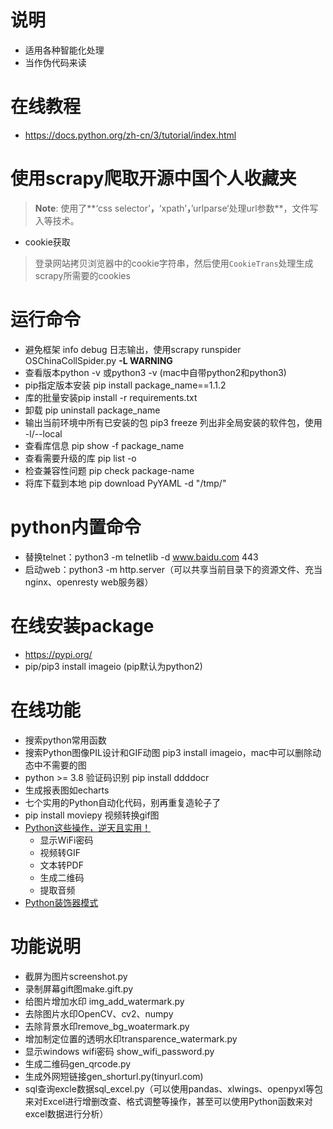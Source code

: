 # 说明
- 适用各种智能化处理
- 当作伪代码来读

# 在线教程
- https://docs.python.org/zh-cn/3/tutorial/index.html

# 使用scrapy爬取开源中国个人收藏夹


> **Note**: 使用了**‘css selector’**，**‘xpath’**，**’urlparse‘处理url参数**，文件写入等技术。


* cookie获取
> 登录网站拷贝浏览器中的cookie字符串，然后使用<code>CookieTrans</code>处理生成scrapy所需要的cookies


# 运行命令
- 避免框架 info debug 日志输出，使用scrapy runspider OSChinaCollSpider.py **-L WARNING**
- 查看版本python -v 或python3 -v (mac中自带python2和python3)
- pip指定版本安装 pip install package_name==1.1.2
- 库的批量安装pip install -r requirements.txt
- 卸载 pip uninstall package_name
- 输出当前环境中所有已安装的包 pip3 freeze  列出非全局安装的软件包，使用 -l/--local
- 查看库信息 pip show -f package_name
- 查看需要升级的库 pip list -o
- 检查兼容性问题 pip check package-name
- 将库下载到本地 pip download PyYAML  -d "/tmp/"

# python内置命令
- 替换telnet：python3 -m telnetlib -d www.baidu.com 443
- 启动web：python3 -m http.server（可以共享当前目录下的资源文件、充当nginx、openresty web服务器）

# 在线安装package
- https://pypi.org/
- pip/pip3 install imageio (pip默认为python2)

# 在线功能
- 搜索python常用函数
- 搜索Python图像PIL设计和GIF动图 pip3 install imageio，mac中可以删除动态中不需要的图
- python >= 3.8 验证码识别 pip install ddddocr
- 生成报表图如echarts
- 七个实用的Python自动化代码，别再重复造轮子了
- pip install moviepy 视频转换gif图
- [Python这些操作，逆天且实用！]([https://developer.51cto.com/article/709153.html?utm_source=tuicool&utm_medium=referral])
	- 显示WiFi密码
	- 视频转GIF
	- 文本转PDF
	- 生成二维码
	- 提取音频
- [Python装饰器模式](https://www.jdon.com/60619)

# 功能说明
- 截屏为图片screenshot.py
- 录制屏幕gift图make.gift.py
- 给图片增加水印 img_add_watermark.py
- 去除图片水印OpenCV、cv2、numpy
- 去除背景水印remove_bg_woatermark.py
- 增加制定位置的透明水印transparence_watermark.py
- 显示windows wifi密码 show_wifi_password.py
- 生成二维码gen_qrcode.py
- 生成外网短链接gen_shorturl.py(tinyurl.com)
- sql查询excle数据sql_excel.py（可以使用pandas、xlwings、openpyxl等包来对Excel进行增删改查、格式调整等操作，甚至可以使用Python函数来对excel数据进行分析）

